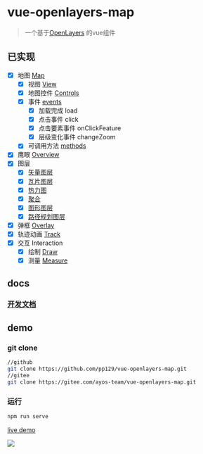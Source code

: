 # vue-openlayers-map

> 一个基于[OpenLayers](https://openlayers.org/) 的vue组件

## 已实现

- [x] 地图 [Map](./MAP.md)
  - [x] 视图 [View](MAP.md#view)
  - [x] 地图控件 [Controls](MAP.md#controls)
  - [x] 事件 [events](MAP.md#events)
    - [x] 加载完成 load
    - [x] 点击事件 click
    - [x] 点击要素事件 onClickFeature
    - [x] 层级变化事件 changeZoom
  - [x] 可调用方法 [methods](MAP.md#methods)
- [x] 鹰眼 [Overview](DEV.md#overview)
- [x] 图层
  - [x] [矢量图层](VECTORLAYER.md)
  - [x] [瓦片图层](TILELAYER.md)
  - [x] [热力图](HEATMAPLAYER.md)
  - [x] [聚合](CLUSTERLAYER.md)
  - [x] [图形图层](GRAPHICLAYER.md)
  - [x] [路径规划图层](ROUTELAYER.md)
- [x] 弹框 [Overlay](OVERLAY.md)
- [x] 轨迹动画 [Track](TRACK.md)
- [x] 交互 Interaction
  - [x] 绘制 [Draw](DRAW.md)
  - [x] 测量 [Measure](MEASURE.md)

## docs

### [开发文档](DEV.md)

## demo

### git clone

```bash
//github
git clone https://github.com/pp129/vue-openlayers-map.git
//gitee
git clone https://gitee.com/ayos-team/vue-openlayers-map.git
```

### 运行
```bash
npm run serve
```
[live demo](https://vue-openlayers-map.netlify.app)

![](../examples/assets/screenshot/screenshot.png)
